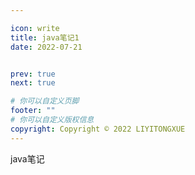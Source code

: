 ```yaml
---

icon: write
title: java笔记1
date: 2022-07-21


prev: true
next: true

# 你可以自定义页脚
footer: ""
# 你可以自定义版权信息
copyright: Copyright © 2022 LIYITONGXUE
---
```


java笔记
